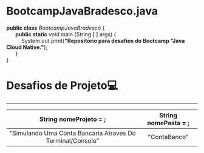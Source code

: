 # BootcampJavaBradesco.java
**public class** _BootcampJavaBradesco_ {                                                           
  &nbsp;&nbsp;&nbsp;&nbsp;&nbsp;&nbsp;**public static** *void* main (String [ ] args) {<br>
  &nbsp;&nbsp;&nbsp;&nbsp;&nbsp;&nbsp;&nbsp;&nbsp;&nbsp;&nbsp;System.out.print(**"Repositório para desafios do Bootcamp "Java Cloud Native."**);<br>
  &nbsp;&nbsp;&nbsp;&nbsp;&nbsp;&nbsp;}<br>
}

# Desafios de Projeto💻
***********************************************************
| **String** nomeProjeto = ; | **String** nomePasta = ; | 
| :----------------------------------:|:---------------------:|
| "Simulando Uma Conta Bancária Através Do Terminal/Console" | "ContaBanco" |
